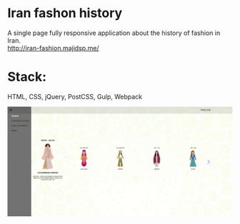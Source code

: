 # Iran fashon history

A single page fully responsive application about the history of fashion in Iran. <br />
http://iran-fashion.majidsp.me/

# Stack:
HTML, CSS, jQuery, PostCSS, Gulp, Webpack

![Main page](https://github.com/Majidsp/Iran-fashon-history/blob/master/fashion-history-preview-1.jpg)
